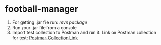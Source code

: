 # football-manager

1. For getting .jar file run:   _mvn package_ 
2. Run your .jar file from a console 
3. Import test collection to Postman and run it. Link on Postman collection for test:
[Postman Collection Link](https://www.getpostman.com/collections/e1f55bc888e129c201b0)
